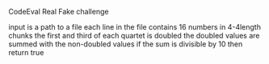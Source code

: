 CodeEval Real Fake challenge

input is a path to a file
each line in the file contains 16 numbers in 4-4length chunks
the first and third of each quartet is doubled
the doubled values are summed with the non-doubled values
if the sum is divisible by 10 then return true
